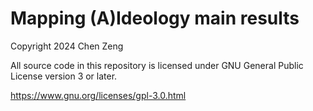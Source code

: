 # Mapping (A)Ideology main results

Copyright 2024 Chen Zeng

All source code in this repository is licensed under GNU General Public License version 3 or later.

https://www.gnu.org/licenses/gpl-3.0.html

